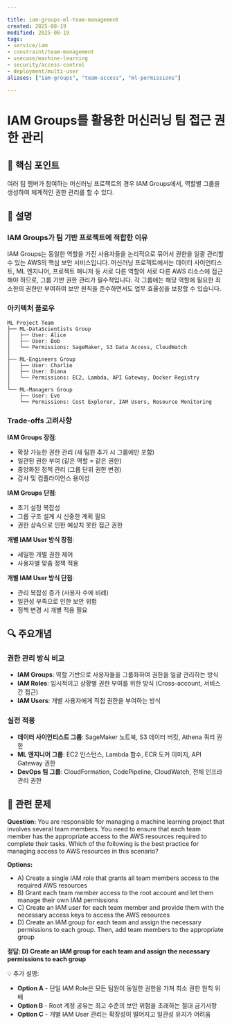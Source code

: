 ```yaml
---

title: iam-groups-ml-team-management
created: 2025-08-19
modified: 2025-08-19
tags:
- service/iam
- constraint/team-management
- usecase/machine-learning
- security/access-control
- deployment/multi-user
aliases: ["iam-groups", "team-access", "ml-permissions"]

---
```


# IAM Groups를 활용한 머신러닝 팀 접근 권한 관리

## 🎯 핵심 포인트

여러 팀 멤버가 참여하는 머신러닝 프로젝트의 경우 IAM Groups에서, 역할별 그룹을 생성하여 체계적인 권한 관리를 할 수 있다.

## 📝 설명

### IAM Groups가 팀 기반 프로젝트에 적합한 이유

IAM Groups는 동일한 역할을 가진 사용자들을 논리적으로 묶어서 권한을 일괄 관리할 수 있는 AWS의 핵심 보안 서비스입니다. 머신러닝 프로젝트에서는 데이터 사이언티스트, ML 엔지니어, 프로젝트 매니저 등 서로 다른 역할이 서로 다른 AWS 리소스에 접근해야 하므로, 그룹 기반 권한 관리가 필수적입니다. 각 그룹에는 해당 역할에 필요한 최소한의 권한만 부여하여 보안 원칙을 준수하면서도 업무 효율성을 보장할 수 있습니다.

### 아키텍처 플로우

```
ML Project Team
├── ML-DataScientists Group
│   ├── User: Alice
│   ├── User: Bob
│   └── Permissions: SageMaker, S3 Data Access, CloudWatch
│
├── ML-Engineers Group
│   ├── User: Charlie  
│   ├── User: Diana
│   └── Permissions: EC2, Lambda, API Gateway, Docker Registry
│
└── ML-Managers Group
    ├── User: Eve
    └── Permissions: Cost Explorer, IAM Users, Resource Monitoring
```

### Trade-offs 고려사항

**IAM Groups 장점**:
- 확장 가능한 권한 관리 (새 팀원 추가 시 그룹에만 포함)
- 일관된 권한 부여 (같은 역할 = 같은 권한)
- 중앙화된 정책 관리 (그룹 단위 권한 변경)
- 감사 및 컴플라이언스 용이성

**IAM Groups 단점**:
- 초기 설정 복잡성
- 그룹 구조 설계 시 신중한 계획 필요
- 권한 상속으로 인한 예상치 못한 접근 권한

**개별 IAM User 방식 장점**:
- 세밀한 개별 권한 제어
- 사용자별 맞춤 정책 적용

**개별 IAM User 방식 단점**:
- 관리 복잡성 증가 (사용자 수에 비례)
- 일관성 부족으로 인한 보안 위험
- 정책 변경 시 개별 적용 필요

## 🔍 주요개념

### 권한 관리 방식 비교

- **IAM Groups**: 역할 기반으로 사용자들을 그룹화하여 권한을 일괄 관리하는 방식
- **IAM Roles**: 임시적이고 상황별 권한 부여를 위한 방식 (Cross-account, 서비스간 접근)
- **IAM Users**: 개별 사용자에게 직접 권한을 부여하는 방식

### 실전 적용

- **데이터 사이언티스트 그룹**: SageMaker 노트북, S3 데이터 버킷, Athena 쿼리 권한
- **ML 엔지니어 그룹**: EC2 인스턴스, Lambda 함수, ECR 도커 이미지, API Gateway 권한  
- **DevOps 팀 그룹**: CloudFormation, CodePipeline, CloudWatch, 전체 인프라 관리 권한

## 📝 관련 문제

**Question:** You are responsible for managing a machine learning project that involves several team members. You need to ensure that each team member has the appropriate access to the AWS resources required to complete their tasks. Which of the following is the best practice for managing access to AWS resources in this scenario?

**Options:**

- A) Create a single IAM role that grants all team members access to the required AWS resources
- B) Grant each team member access to the root account and let them manage their own IAM permissions
- C) Create an IAM user for each team member and provide them with the necessary access keys to access the AWS resources
- D) Create an IAM group for each team and assign the necessary permissions to each group. Then, add team members to the appropriate group

**정답: D) Create an IAM group for each team and assign the necessary permissions to each group**

💡 추가 설명:

- **Option A** - 단일 IAM Role은 모든 팀원이 동일한 권한을 가져 최소 권한 원칙 위배
- **Option B** - Root 계정 공유는 최고 수준의 보안 위험을 초래하는 절대 금기사항
- **Option C** - 개별 IAM User 관리는 확장성이 떨어지고 일관성 유지가 어려움